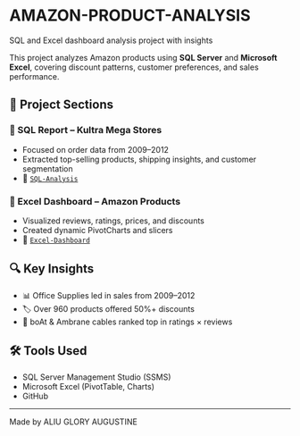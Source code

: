 # AMAZON-PRODUCT-ANALYSIS
SQL and Excel dashboard analysis project with insights

This project analyzes Amazon products using **SQL Server** and **Microsoft Excel**, covering discount patterns, customer preferences, and sales performance.

## 📁 Project Sections

### 🔹 SQL Report – Kultra Mega Stores
- Focused on order data from 2009–2012
- Extracted top-selling products, shipping insights, and customer segmentation
- 📂 [`SQL-Analysis`](./SQL-Analysis/)

### 🔹 Excel Dashboard – Amazon Products
- Visualized reviews, ratings, prices, and discounts
- Created dynamic PivotCharts and slicers
- 📂 [`Excel-Dashboard`](./Excel-Dashboard/)

## 🔍 Key Insights

- 📊 Office Supplies led in sales from 2009–2012
- 🏷️ Over 960 products offered 50%+ discounts
- 🌟 boAt & Ambrane cables ranked top in ratings × reviews

## 🛠 Tools Used

- SQL Server Management Studio (SSMS)
- Microsoft Excel (PivotTable, Charts)
- GitHub

---

Made by ALIU GLORY AUGUSTINE
